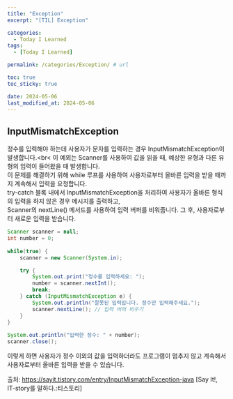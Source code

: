 ```yaml
---
title: "Exception"
excerpt: "[TIL] Exception"

categories:
  - Today I Learned
tags:
  - [Today I Learned]

permalink: /categories/Exception/ # url

toc: true
toc_sticky: true

date: 2024-05-06
last_modified_at: 2024-05-06
---
```



## InputMismatchException

정수를 입력해야 하는데 사용자가 문자를 입력하는 경우 InputMismatchException이 발생합니다.<br<
이 예외는 Scanner를 사용하여 값을 읽을 때, 예상한 유형과 다른 유형의 입력이 들어왔을 때 발생합니다.<br>
이 문제를 해결하기 위해 while 루프를 사용하여 사용자로부터 올바른 입력을 받을 때까지 계속해서 입력을 요청합니다.<br>
try-catch 블록 내에서 InputMismatchException을 처리하여 사용자가 올바른 형식의 입력을 하지 않은 경우 메시지를 출력하고,<br>
Scanner의 nextLine() 메서드를 사용하여 입력 버퍼를 비워줍니다. 그 후, 사용자로부터 새로운 입력을 받습니다.<br>

```java
Scanner scanner = null;
int number = 0;
		
while(true) { 
    scanner = new Scanner(System.in);

    try {  
        System.out.print("정수를 입력하세요: "); 
        number = scanner.nextInt();
        break;
    } catch (InputMismatchException e) {
        System.out.println("잘못된 입력입니다. 정수만 입력해주세요.");
        scanner.nextLine(); // 입력 버퍼 비우기
    }
}
		
System.out.println("입력한 정수: " + number);
scanner.close();
```

이렇게 하면 사용자가 정수 이외의 값을 입력하더라도 프로그램이 멈추지 않고 계속해서 사용자로부터 올바른 입력을 받을 수 있습니다.


출처: https://sayit.tistory.com/entry/InputMismatchException-java [Say It!, IT-story를 말하다.:티스토리]

